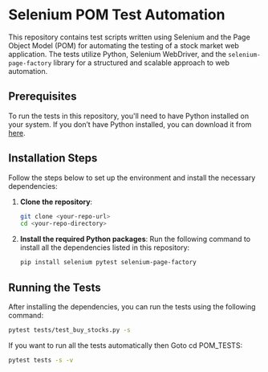 # Selenium POM Test Automation

This repository contains test scripts written using Selenium and the Page Object Model (POM) for automating the testing of a stock market web application. The tests utilize Python, Selenium WebDriver, and the `selenium-page-factory` library for a structured and scalable approach to web automation.

## Prerequisites

To run the tests in this repository, you'll need to have Python installed on your system. If you don’t have Python installed, you can download it from [here](https://www.python.org/downloads/).

## Installation Steps

Follow the steps below to set up the environment and install the necessary dependencies:

1. **Clone the repository**:
    ```bash
    git clone <your-repo-url>
    cd <your-repo-directory>
    ```

2. **Install the required Python packages**:
    Run the following command to install all the dependencies listed in this repository:
    ```bash
    pip install selenium pytest selenium-page-factory
    ```

## Running the Tests

After installing the dependencies, you can run the tests using the following command:

```bash
pytest tests/test_buy_stocks.py -s
```

If you want to run all the tests automatically then Goto cd POM_TESTS:

```bash
pytest tests -s -v
```